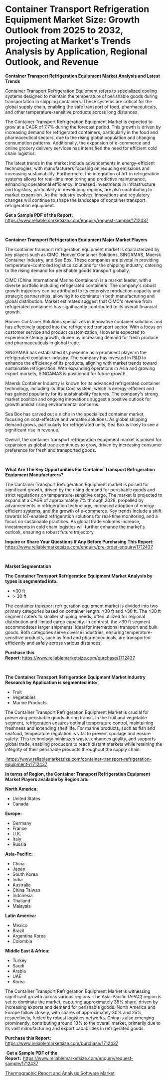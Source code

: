 <p><h1>Container Transport Refrigeration Equipment Market Size: Growth Outlook from 2025 to 2032, projecting at Market's Trends Analysis by Application, Regional Outlook, and Revenue</h1></p><p><strong>Container Transport Refrigeration Equipment Market Analysis and Latest Trends</strong></p>
<p><p>Container Transport Refrigeration Equipment refers to specialized cooling systems designed to maintain the temperature of perishable goods during transportation in shipping containers. These systems are critical for the global supply chain, enabling the safe transport of food, pharmaceuticals, and other temperature-sensitive products across long distances.</p><p>The Container Transport Refrigeration Equipment Market is expected to grow at a CAGR of 7.7% during the forecast period. This growth is driven by increasing demand for refrigerated containers, particularly in the food and pharmaceutical sectors, due to the rising global population and changing consumption patterns. Additionally, the expansion of e-commerce and online grocery delivery services has intensified the need for efficient cold chain logistics.</p><p>The latest trends in the market include advancements in energy-efficient technologies, with manufacturers focusing on reducing emissions and increasing sustainability. Furthermore, the integration of IoT in refrigeration systems allows for real-time monitoring and predictive maintenance, enhancing operational efficiency. Increased investments in infrastructure and logistics, particularly in developing regions, are also contributing to market expansion. As the industry evolves, innovations and regulatory changes will continue to shape the landscape of container transport refrigeration equipment.</p></p>
<p><strong>Get a Sample PDF of the Report:&nbsp;</strong> <a href="https://www.reliablemarketsize.com/enquiry/request-sample/1712437?utm_campaign=3198&utm_medium=2&utm_source=Github&utm_content=ia&utm_term=28032025&utm_id=container-transport-refrigeration-equipment">https://www.reliablemarketsize.com/enquiry/request-sample/1712437</a></p>
<p>&nbsp;</p>
<p><strong>Container Transport Refrigeration Equipment Major Market Players</strong></p>
<p><p>The container transport refrigeration equipment market is characterized by key players such as CIMC, Hoover Container Solutions, SINGAMAS, Maersk Container Industry, and Sea Box. These companies are pivotal in providing temperature-controlled logistics solutions for the shipping industry, catering to the rising demand for perishable goods transport globally.</p><p>CIMC (China International Marine Containers) is a market leader, with a diverse portfolio including refrigerated containers. The company's robust growth trajectory can be attributed to its extensive production capacity and strategic partnerships, allowing it to dominate in both manufacturing and global distribution. Market estimates suggest that CIMC's revenue from refrigerated containers has significantly contributed to its overall financial growth.</p><p>Hoover Container Solutions specializes in innovative container solutions and has effectively tapped into the refrigerated transport sector. With a focus on customer service and product customization, Hoover is expected to experience steady growth, driven by increasing demand for fresh produce and pharmaceuticals in global trade.</p><p>SINGAMAS has established its presence as a prominent player in the refrigerated container industry. The company has invested in R&D to enhance the efficiency of its products, aligning with market trends toward sustainable refrigeration. With expanding operations in Asia and growing export markets, SINGAMAS is positioned for future growth.</p><p>Maersk Container Industry is known for its advanced refrigerated container technology, including its Star Cool system, which is energy-efficient and has gained popularity for its sustainability features. The company's strong market position and ongoing innovations suggest a positive outlook for growth amidst rising environmental concerns.</p><p>Sea Box has carved out a niche in the specialized container market, focusing on cost-effective and versatile solutions. As global shipping demand grows, particularly for refrigerated units, Sea Box is likely to see a significant rise in revenue.</p><p>Overall, the container transport refrigeration equipment market is poised for expansion as global trade continues to grow, driven by increasing consumer preference for fresh and transported goods.</p></p>
<p>&nbsp;</p>
<p><strong>What Are The Key Opportunities For Container Transport Refrigeration Equipment Manufacturers?</strong></p>
<p><p>The Container Transport Refrigeration Equipment market is poised for significant growth, driven by the rising demand for perishable goods and strict regulations on temperature-sensitive cargo. The market is projected to expand at a CAGR of approximately 7% through 2028, propelled by advancements in refrigeration technology, increased adoption of energy-efficient systems, and the growth of e-commerce. Key trends include a shift towards IoT-enabled refrigeration solutions for real-time monitoring, and a focus on sustainable practices. As global trade volumes increase, investments in cold chain logistics will further enhance the market's outlook, ensuring a robust future trajectory.</p></p>
<p><strong>Inquire or Share Your Questions If Any Before Purchasing This Report:</strong> <a href="https://www.reliablemarketsize.com/enquiry/pre-order-enquiry/1712437?utm_campaign=3198&utm_medium=2&utm_source=Github&utm_content=ia&utm_term=28032025&utm_id=container-transport-refrigeration-equipment">https://www.reliablemarketsize.com/enquiry/pre-order-enquiry/1712437</a></p>
<p>&nbsp;</p>
<p><strong>Market Segmentation</strong></p>
<p><strong>The Container Transport Refrigeration Equipment Market Analysis by types is segmented into:</strong></p>
<p><ul><li>≤30 ft</li><li>> 30 ft</li></ul></p>
<p><p>The container transport refrigeration equipment market is divided into two primary categories based on container length: ≤30 ft and >30 ft. The ≤30 ft segment caters to smaller shipping needs, often utilized for regional distribution and limited cargo capacity. In contrast, the >30 ft segment accommodates larger shipments, ideal for international transport and bulk goods. Both categories serve diverse industries, ensuring temperature-sensitive products, such as food and pharmaceuticals, are transported efficiently and safely across various distances.</p></p>
<p><strong>Purchase this Report:&nbsp;</strong><a href="https://www.reliablemarketsize.com/purchase/1712437?utm_campaign=3198&utm_medium=2&utm_source=Github&utm_content=ia&utm_term=28032025&utm_id=container-transport-refrigeration-equipment">https://www.reliablemarketsize.com/purchase/1712437</a></p>
<p>&nbsp;</p>
<p><strong>The Container Transport Refrigeration Equipment Market Industry Research by Application is segmented into:</strong></p>
<p><ul><li>Fruit</li><li>Vegetables</li><li>Marine Products</li></ul></p>
<p><p>The Container Transport Refrigeration Equipment Market is crucial for preserving perishable goods during transit. In the fruit and vegetable segment, refrigeration ensures optimal temperature control, maintaining freshness and extending shelf life. For marine products, such as fish and seafood, temperature regulation is vital to prevent spoilage and ensure safety. This technology minimizes waste, enhances quality, and supports global trade, enabling producers to reach distant markets while retaining the integrity of their perishable products throughout the supply chain.</p></p>
<p><a href="https://www.reliablemarketsize.com/container-transport-refrigeration-equipment-r1712437?utm_campaign=3198&utm_medium=2&utm_source=Github&utm_content=ia&utm_term=28032025&utm_id=container-transport-refrigeration-equipment">&nbsp;https://www.reliablemarketsize.com/container-transport-refrigeration-equipment-r1712437</a></p>
<p><strong>In terms of Region, the Container Transport Refrigeration Equipment Market Players available by Region are:</strong></p>
<p>
    <p> <strong> North America: </strong>
        <ul>
            <li>United States</li>
            <li>Canada</li>
        </ul>
        </p> 
    <p> <strong> Europe: </strong>
        <ul>
            <li>Germany</li>
            <li>France</li>
            <li>U.K.</li>
            <li>Italy</li>
            <li>Russia</li>
        </ul>
        </p> 
    <p> <strong> Asia-Pacific: </strong>
        <ul>
            <li>China</li>
            <li>Japan</li>
            <li>South Korea</li>
            <li>India</li>
            <li>Australia</li>
            <li>China Taiwan</li>
            <li>Indonesia</li>
            <li>Thailand</li>
            <li>Malaysia</li>
        </ul>
        </p> 
    <p> <strong> Latin America: </strong>
        <ul>
            <li>Mexico</li>
            <li>Brazil</li>
            <li>Argentina Korea</li>
            <li>Colombia</li>
        </ul>
        </p> 
    <p> <strong> Middle East & Africa: </strong>
        <ul>
            <li>Turkey</li>
            <li>Saudi</li>
            <li>Arabia</li>
            <li>UAE</li>
            <li>Korea</li>
        </ul>
    </p>
    </p>
<p><p>The Container Transport Refrigeration Equipment Market is witnessing significant growth across various regions. The Asia-Pacific (APAC) region is set to dominate the market, capturing approximately 35% share, driven by increasing exports and demand for perishable goods. North America and Europe follow closely, with shares of approximately 30% and 25%, respectively, fueled by robust logistics networks. China is also emerging prominently, contributing around 10% to the overall market, primarily due to its vast manufacturing and export capabilities in refrigerated goods.</p></p>
<p><strong>Purchase this Report: </strong><a href="https://www.reliablemarketsize.com/purchase/1712437?utm_campaign=3198&utm_medium=2&utm_source=Github&utm_content=ia&utm_term=28032025&utm_id=container-transport-refrigeration-equipment">https://www.reliablemarketsize.com/purchase/1712437</a></p>
<p>&nbsp;<strong>Get a Sample PDF of the Report:&nbsp;&nbsp;</strong><a href="https://www.reliablemarketsize.com/enquiry/request-sample/1712437?utm_campaign=3198&utm_medium=2&utm_source=Github&utm_content=ia&utm_term=28032025&utm_id=container-transport-refrigeration-equipment">https://www.reliablemarketsize.com/enquiry/request-sample/1712437</a></p>
<p><strong></strong></p>
<p><p><a href="https://github.com/lalolatiot/Market-Research-Report-List-1/blob/main/thermographic-report-and-analysis-software-market.md?utm_campaign=3198&utm_medium=2&utm_source=Github&utm_content=ia&utm_term=28032025&utm_id=container-transport-refrigeration-equipment">Thermographic Report and Analysis Software Market</a></p></p>